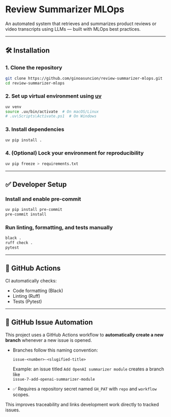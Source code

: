# Review Summarizer MLOps

An automated system that retrieves and summarizes product reviews or video transcripts using LLMs — built with MLOps best practices.

---

## 🛠 Installation

### 1. Clone the repository

```bash
git clone https://github.com/ginoasuncion/review-summarizer-mlops.git
cd review-summarizer-mlops
```

### 2. Set up virtual environment using [uv](https://github.com/astral-sh/uv)

```bash
uv venv
source .uv/bin/activate  # On macOS/Linux
# .uv\Scripts\Activate.ps1  # On Windows
```

### 3. Install dependencies

```bash
uv pip install .
```

### 4. (Optional) Lock your environment for reproducibility

```bash
uv pip freeze > requirements.txt
```

---

## ✅ Developer Setup

### Install and enable pre-commit

```bash
uv pip install pre-commit
pre-commit install
```

### Run linting, formatting, and tests manually

```bash
black .
ruff check .
pytest
```

---

## 🔁 GitHub Actions

CI automatically checks:
- Code formatting (Black)
- Linting (Ruff)
- Tests (Pytest)

---

## 🧠 GitHub Issue Automation

This project uses a GitHub Actions workflow to **automatically create a new branch** whenever a new issue is opened.

- Branches follow this naming convention:  
  ```
  issue-<number>-<slugified-title>
  ```
  Example: an issue titled `Add OpenAI summarizer module` creates a branch like  
  `issue-7-add-openai-summarizer-module`

- ✅ Requires a repository secret named `GH_PAT` with `repo` and `workflow` scopes.

This improves traceability and links development work directly to tracked issues.

